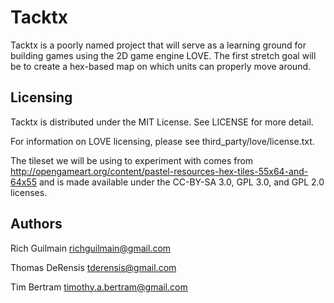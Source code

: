 # Tacktx

Tacktx is a poorly named project that will serve as a learning ground for
building games using the 2D game engine LOVE. The first stretch goal will be to
create a hex-based map on which units can properly move around.


## Licensing

Tacktx is distributed under the MIT License. See LICENSE for more detail.

For information on LOVE licensing, please see third_party/love/license.txt.

The tileset we will be using to experiment with comes from
http://opengameart.org/content/pastel-resources-hex-tiles-55x64-and-64x55 and
is made available under the CC-BY-SA 3.0, GPL 3.0, and GPL 2.0 licenses.


## Authors

Rich Guilmain
richguilmain@gmail.com

Thomas DeRensis
tderensis@gmail.com

Tim Bertram
timothy.a.bertram@gmail.com